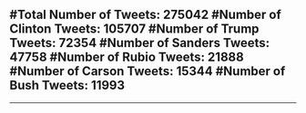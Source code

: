 #Total Number of Tweets: 275042 
#Number of Clinton Tweets: 105707
#Number of Trump Tweets: 72354
#Number of Sanders Tweets: 47758
#Number of Rubio Tweets: 21888
#Number of Carson Tweets: 15344
#Number of Bush Tweets: 11993
---
---
